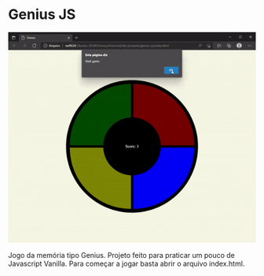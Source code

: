 # Genius JS
<div align="center">

  ![Jogo Genius](./assets/gns-animated.gif)

</div>

Jogo da memória tipo Genius. Projeto feito para praticar um pouco de Javascript Vanilla.
Para começar a jogar basta abrir o arquivo index.html.